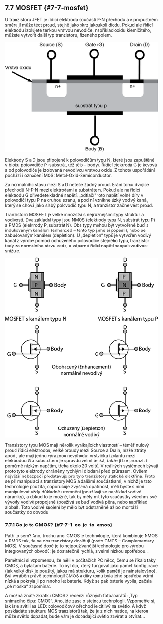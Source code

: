 ## 7.7 MOSFET {#7-7-mosfet}

U tranzistoru JFET je řídicí elektroda součástí P-N přechodu a v propustném směru jí může téct proud, stejně jako skrz jakoukoli diodu. Pokud ale řídicí elektrodu izolujete tenkou vrstvou nevodiče, například oxidu křemičitého, můžete vytvořit další typ tranzistoru, řízeného polem.

![97-1.png](../images/000267.png)

Elektrody S a D jsou připojené k polovodičům typu N, které jsou zapuštěné v bloku polovodiče P (substrát, též tělo – body). Řídicí elektroda G je kovová a od polovodiče je izolovaná nevodivou vrstvou oxidu. Z tohoto uspořádání pochází i označení MOS: Metal-Oxid-Semiconductor.

Za normálního stavu mezi S a D neteče žádný proud. Brání tomu dvojice přechodů N-P-N mezi elektrodami a substrátem. Pokud ale na řídicí elektrodu G přivedete kladné napětí, „odtlačí“ toto napětí volné díry v polovodiči typu P na druhou stranu, a pod ní vznikne úzký vodivý kanál, který se chová jako slabý polovodič typu N, a tranzistor začne vést proud.

Tranzistorů MOSFET je velké množství s nejrůznějšími typy struktur a vodivostí. Dva základní typy jsou NMOS (elektrody typu N, substrát typu P) a PMOS (elektrody P, substrát N). Oba typy mohou být vytvořené buď s indukovaným kanálem (enhanced – tento typ jsme si popsali), nebo se zabudovaným kanálem (depletion). U „depletion“ typů je vytvořen vodivý kanál z výroby pomocí ochuzeného polovodiče stejného typu, tranzistor tedy za normálního stavu vede, a záporné řídicí napětí naopak vodivost snižuje.

![126-1_1.png](../images/000322.png)

Tranzistory typu MOS mají několik vynikajících vlastností – téměř nulový proud řídicí elektrodou, velké proudy mezi Source a Drain, nízké ztráty apod., ale mají jednu výraznou nevýhodu: vrstvička izolantu mezi elektrodou G a substrátem je opravdu velmi tenká, takže ji lze prorazit i poměrně nízkým napětím, třeba okolo 20 voltů. V reálných systémech bývají proto tyto elektrody chráněny rychlými diodami před průrazem. Ovšem největší nebezpečí představuje pro tyto tranzistory statická elektřina. Proto se při manipulaci s tranzistory MOS a dalšími součástkami, v nichž je tato technologie použita, doporučuje zvýšená opatrnost, měli byste s nimi manipulovat vždy důkladně uzemněni (používají se například vodivé náramky), a dokud to je možné, tak by měly mít tyto součástky všechny své vývody vodivě propojené (používá se buď vodivá pěna, nebo například alobal). Toto vodivé spojení by mělo být odstraněné až po montáži součástky do obvodu.

### 7.7.1 Co je to CMOS? {#7-7-1-co-je-to-cmos}

Patří to sem? Ano, trochu ano. CMOS je technologie, která kombinuje NMOS a PMOS tak, že se oba tranzistory doplňují (proto CMOS – Complementary MOS). V současné době je to nejpoužívanější technologie pro výrobu integrovaných obvodů: je dostatečně rychlá, s velmi nízkou spotřebou…

Pamětníci si vzpomenou, že měli v počítačích PC něco, čemu se říkalo taky CMOS, a byla tam baterie. To byl čip, který fungoval jako paměť konfigurace (jak velký disk je použitý, jakou má strukturu, kolik paměti je nainstalováno). Byl vyráběn právě technologií CMOS a díky tomu byla jeho spotřeba velmi nízká a pokryla ji po mnoho let baterie. Když se pak baterie vybila, začala „cé moska“ zapomínat.

A možná znáte zkratku CMOS z recenzí různých fotoaparátů: „Typ snímacího čipu: CMOS“. Ano, jde zase o stejnou technologii. Vzpomeňte si, jak jste svítili na LED: polovodičový přechod je citlivý na světlo. A když poskládáte strukturu MOS tranzistorů tak, že je z nich matice, na kterou může světlo dopadat, bude vám je dopadající světlo zavírat a otvírat…
